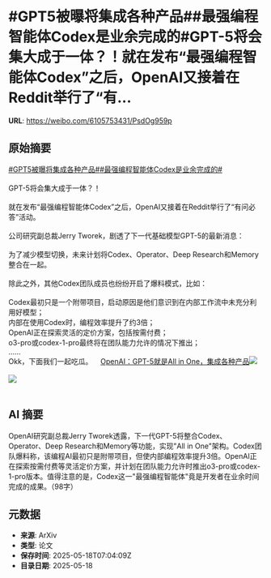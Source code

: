 # #GPT5被曝将集成各种产品##最强编程智能体Codex是业余完成的#GPT-5将会集大成于一体？！就在发布“最强编程智能体Codex”之后，OpenAI又接着在Reddit举行了“有...

**URL**: https://weibo.com/6105753431/PsdOg959p

## 原始摘要

<a href="https://m.weibo.cn/search?containerid=231522type%3D1%26t%3D10%26q%3D%23GPT5%E8%A2%AB%E6%9B%9D%E5%B0%86%E9%9B%86%E6%88%90%E5%90%84%E7%A7%8D%E4%BA%A7%E5%93%81%23&amp;extparam=%23GPT5%E8%A2%AB%E6%9B%9D%E5%B0%86%E9%9B%86%E6%88%90%E5%90%84%E7%A7%8D%E4%BA%A7%E5%93%81%23" data-hide=""><span class="surl-text">#GPT5被曝将集成各种产品#</span></a><a href="https://m.weibo.cn/search?containerid=231522type%3D1%26t%3D10%26q%3D%23%E6%9C%80%E5%BC%BA%E7%BC%96%E7%A8%8B%E6%99%BA%E8%83%BD%E4%BD%93Codex%E6%98%AF%E4%B8%9A%E4%BD%99%E5%AE%8C%E6%88%90%E7%9A%84%23&amp;extparam=%23%E6%9C%80%E5%BC%BA%E7%BC%96%E7%A8%8B%E6%99%BA%E8%83%BD%E4%BD%93Codex%E6%98%AF%E4%B8%9A%E4%BD%99%E5%AE%8C%E6%88%90%E7%9A%84%23" data-hide=""><span class="surl-text">#最强编程智能体Codex是业余完成的#</span></a><br><br>GPT-5将会集大成于一体？！<br><br>就在发布“最强编程智能体Codex”之后，OpenAI又接着在Reddit举行了“有问必答”活动。<br><br>公司研究副总裁Jerry Tworek，剧透了下一代基础模型GPT-5的最新消息：<br><br>为了减少模型切换，未来计划将Codex、Operator、Deep Research和Memory整合在一起。<br><br>除此之外，其他Codex团队成员也纷纷开启了爆料模式，比如：<br><br>Codex最初只是一个附带项目，启动原因是他们意识到在内部工作流中未充分利用好模型；<br>内部在使用Codex时，编程效率提升了约3倍；<br>OpenAI正在探索灵活的定价方案，包括按需付费；<br>o3-pro或codex-1-pro最终将在团队能力允许的情况下推出；<br>……<br>Okk，下面我们一起吃瓜。<a href="https://weibo.cn/sinaurl?u=https%3A%2F%2Fmp.weixin.qq.com%2Fs%2FkDUSmhU3hXXF6SzyC9jXVA" data-hide=""><span class="url-icon"><img style="width: 1rem;height: 1rem" src="https://h5.sinaimg.cn/upload/2015/09/25/3/timeline_card_small_web_default.png" referrerpolicy="no-referrer"></span><span class="surl-text">OpenAI：GPT-5就是All in One，集成各种产品</span></a><img style="" src="https://tvax1.sinaimg.cn/large/006Fd7o3ly1i1id0jx02zj319s0ysqgv.jpg" referrerpolicy="no-referrer"><br><br><img style="" src="https://tvax4.sinaimg.cn/large/006Fd7o3ly1i1id0g92wcj30pz0hpack.jpg" referrerpolicy="no-referrer"><br><br>

## AI 摘要

OpenAI研究副总裁Jerry Tworek透露，下一代GPT-5将整合Codex、Operator、Deep Research和Memory等功能，实现"All in One"架构。Codex团队爆料称，该编程AI最初只是附带项目，但使内部编程效率提升3倍。OpenAI正在探索按需付费等灵活定价方案，并计划在团队能力允许时推出o3-pro或codex-1-pro版本。值得注意的是，Codex这一"最强编程智能体"竟是开发者在业余时间完成的成果。（98字）

## 元数据

- **来源**: ArXiv
- **类型**: 论文
- **保存时间**: 2025-05-18T07:04:09Z
- **目录日期**: 2025-05-18
